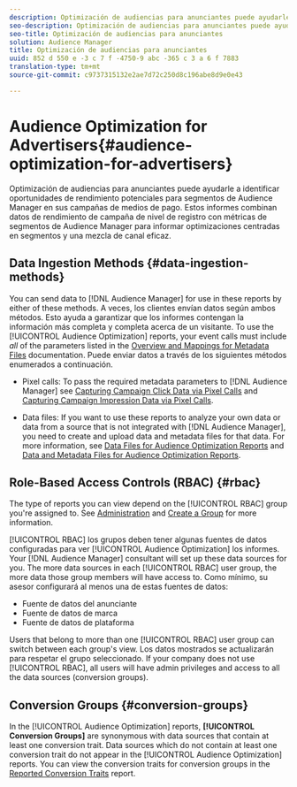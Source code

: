 ```yaml
---
description: Optimización de audiencias para anunciantes puede ayudarle a identificar oportunidades de rendimiento potenciales para segmentos de Audience Manager en sus campañas de medios de pago. Estos informes combinan datos de rendimiento de campaña de nivel de registro con métricas de segmentos de Audience Manager para informar optimizaciones centradas en segmentos y una mezcla de canal eficaz.
seo-description: Optimización de audiencias para anunciantes puede ayudarle a identificar oportunidades de rendimiento potenciales para segmentos de Audience Manager en sus campañas de medios de pago. Estos informes combinan datos de rendimiento de campaña de nivel de registro con métricas de segmentos de Audience Manager para informar optimizaciones centradas en segmentos y una mezcla de canal eficaz.
seo-title: Optimización de audiencias para anunciantes
solution: Audience Manager
title: Optimización de audiencias para anunciantes
uuid: 852 d 550 e -3 c 7 f -4750-9 abc -365 c 3 a 6 f 7883
translation-type: tm+mt
source-git-commit: c9737315132e2ae7d72c250d8c196abe8d9e0e43

---
```



# Audience Optimization for Advertisers{#audience-optimization-for-advertisers}

Optimización de audiencias para anunciantes puede ayudarle a identificar oportunidades de rendimiento potenciales para segmentos de Audience Manager en sus campañas de medios de pago. Estos informes combinan datos de rendimiento de campaña de nivel de registro con métricas de segmentos de Audience Manager para informar optimizaciones centradas en segmentos y una mezcla de canal eficaz.

## Data Ingestion Methods {#data-ingestion-methods}

You can send data to [!DNL Audience Manager] for use in these reports by either of these methods. A veces, los clientes envían datos según ambos métodos. Esto ayuda a garantizar que los informes contengan la información más completa y completa acerca de un visitante. To use the [!UICONTROL Audience Optimization] reports, your event calls must include *all* of the parameters listed in the [Overview and Mappings for Metadata Files](../../../reporting/audience-optimization-reports/metadata-files-intro/metadata-file-overview.md) documentation. Puede enviar datos a través de los siguientes métodos enumerados a continuación.

* Pixel calls: To pass the required metadata parameters to [!DNL Audience Manager] see [Capturing Campaign Click Data via Pixel Calls](../../../integration/media-data-integration/click-data-pixels.md) and [Capturing Campaign Impression Data via Pixel Calls](../../../integration/media-data-integration/impression-data-pixels.md).

* Data files: If you want to use these reports to analyze your own data or data from a source that is not integrated with [!DNL Audience Manager], you need to create and upload data and metadata files for that data. For more information, see [Data Files for Audience Optimization Reports](../../../reporting/audience-optimization-reports/metadata-files-intro/datafiles-intro.md) and [Data and Metadata Files for Audience Optimization Reports](../../../reporting/audience-optimization-reports/metadata-files-intro/metadata-files-intro.md).

## Role-Based Access Controls (RBAC) {#rbac}

The type of reports you can view depend on the [!UICONTROL RBAC] group you're assigned to. See [Administration](../../../features/administration/administration-overview.md) and [Create a Group](../../../features/administration/administration-overview.md#create-group) for more information.

[!UICONTROL RBAC] los grupos deben tener algunas fuentes de datos configuradas para ver [!UICONTROL Audience Optimization] los informes. Your [!DNL Audience Manager] consultant will set up these data sources for you. The more data sources in each [!UICONTROL RBAC] user group, the more data those group members will have access to. Como mínimo, su asesor configurará al menos una de estas fuentes de datos:

* Fuente de datos del anunciante
* Fuente de datos de marca
* Fuente de datos de plataforma

Users that belong to more than one [!UICONTROL RBAC] user group can switch between each group's view. Los datos mostrados se actualizarán para respetar el grupo seleccionado. If your company does not use [!UICONTROL RBAC], all users will have admin privileges and access to all the data sources (conversion groups).

## Conversion Groups {#conversion-groups}

In the [!UICONTROL Audience Optimization] reports, **[!UICONTROL Conversion Groups]** are synonymous with data sources that contain at least one conversion trait. Data sources which do not contain at least one conversion trait do not appear in the [!UICONTROL Audience Optimization] reports. You can view the conversion traits for conversion groups in the [Reported Conversion Traits](../../../reporting/audience-optimization-reports/aor-advertisers/reported-conversion-traits.md) report.
